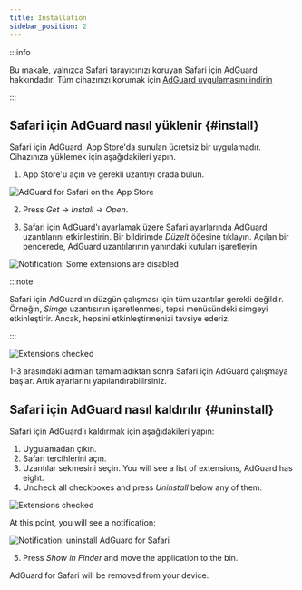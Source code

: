 ```yaml
---
title: Installation
sidebar_position: 2
---
```


:::info

Bu makale, yalnızca Safari tarayıcınızı koruyan Safari için AdGuard hakkındadır. Tüm cihazınızı korumak için [AdGuard uygulamasını indirin](https://adguard.com/download.html?auto=true)

:::

## Safari için AdGuard nasıl yüklenir {#install}

Safari için AdGuard, App Store'da sunulan ücretsiz bir uygulamadır. Cihazınıza yüklemek için aşağıdakileri yapın.

1. App Store'u açın ve gerekli uzantıyı orada bulun.

![AdGuard for Safari on the App Store](https://cdn.adtidy.org/content/Kb/ad_blocker/safari/adguard-for-safari-app-store.png)

2. Press *Get* → *Install* → *Open*.

3. Safari için AdGuard'ı ayarlamak üzere Safari ayarlarında AdGuard uzantılarını etkinleştirin. Bir bildirimde *Düzelt* öğesine tıklayın. Açılan bir pencerede, AdGuard uzantılarının yanındaki kutuları işaretleyin.

![Notification: Some extensions are disabled](https://cdn.adtidy.org/content/Kb/ad_blocker/safari/adguard-for-safari-notification.png)

:::note

Safari için AdGuard'ın düzgün çalışması için tüm uzantılar gerekli değildir. Örneğin, *Simge* uzantısının işaretlenmesi, tepsi menüsündeki simgeyi etkinleştirir. Ancak, hepsini etkinleştirmenizi tavsiye ederiz.

:::

![Extensions checked](https://cdn.adtidy.org/content/Kb/ad_blocker/safari/adguard-for-safari-extensions-checked.png)

1-3 arasındaki adımları tamamladıktan sonra Safari için AdGuard çalışmaya başlar. Artık ayarlarını yapılandırabilirsiniz.


## Safari için AdGuard nasıl kaldırılır {#uninstall}
Safari için AdGuard'ı kaldırmak için aşağıdakileri yapın:

1. Uygulamadan çıkın.
2. Safari tercihlerini açın.
3. Uzantılar sekmesini seçin. You will see a list of extensions, AdGuard has eight.
4. Uncheck all checkboxes and press *Uninstall* below any of them.

![Extensions checked](https://cdn.adtidy.org/public/Adguard/kb/installation/Safari/extensionschecked.png)

At this point, you will see a notification:

![Notification: uninstall AdGuard for Safari](https://cdn.adtidy.org/public/Adguard/kb/installation/Safari/showinfinder.png)

5. Press *Show in Finder* and move the application to the bin.

AdGuard for Safari will be removed from your device.
